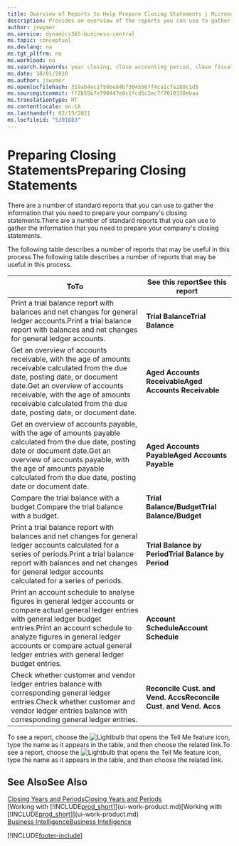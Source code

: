 ```yaml
---
title: Overview of Reports to Help Prepare Closing Statements | Microsoft Docs
description: Provides an overview of the reports you can use to gather information to prepare your company's closing statements when closing the fiscal year.
author: jswymer
ms.service: dynamics365-business-central
ms.topic: conceptual
ms.devlang: na
ms.tgt_pltfrm: na
ms.workload: na
ms.search.keywords: year closing, close accounting period, close fiscal year, aging, creditor payments, vendor payments, assets, liabilities, equity, analysis, reporting, financial report, business intelligence, BI, Power Bi, KPI
ms.date: 10/01/2020
ms.author: jswymer
ms.openlocfilehash: 319ab4ec1f56be84bf3045567f4ca1cfe280c1d5
ms.sourcegitcommit: ff2b55b7e790447e0c1fcd5c2ec7f7610338ebaa
ms.translationtype: HT
ms.contentlocale: en-CA
ms.lasthandoff: 02/15/2021
ms.locfileid: "5391883"
---
```

# <a name="preparing-closing-statements"></a><span data-ttu-id="c5d49-103">Preparing Closing Statements</span><span class="sxs-lookup"><span data-stu-id="c5d49-103">Preparing Closing Statements</span></span>
<span data-ttu-id="c5d49-104">There are a number of standard reports that you can use to gather the information that you need to prepare your company's closing statements.</span><span class="sxs-lookup"><span data-stu-id="c5d49-104">There are a number of standard reports that you can use to gather the information that you need to prepare your company's closing statements.</span></span>

<span data-ttu-id="c5d49-105">The following table describes a number of reports that may be useful in this process.</span><span class="sxs-lookup"><span data-stu-id="c5d49-105">The following table describes a number of reports that may be useful in this process.</span></span>  

| <span data-ttu-id="c5d49-106">To</span><span class="sxs-lookup"><span data-stu-id="c5d49-106">To</span></span> | <span data-ttu-id="c5d49-107">See this report</span><span class="sxs-lookup"><span data-stu-id="c5d49-107">See this report</span></span> |
| --- | --- |
| <span data-ttu-id="c5d49-108">Print a trial balance report with balances and net changes for general ledger accounts.</span><span class="sxs-lookup"><span data-stu-id="c5d49-108">Print a trial balance report with balances and net changes for general ledger accounts.</span></span> |<span data-ttu-id="c5d49-109">**Trial Balance**</span><span class="sxs-lookup"><span data-stu-id="c5d49-109">**Trial Balance**</span></span> |
| <span data-ttu-id="c5d49-110">Get an overview of accounts receivable, with the age of amounts receivable calculated from the due date, posting date, or document date.</span><span class="sxs-lookup"><span data-stu-id="c5d49-110">Get an overview of accounts receivable, with the age of amounts receivable calculated from the due date, posting date, or document date.</span></span> |<span data-ttu-id="c5d49-111">**Aged Accounts Receivable**</span><span class="sxs-lookup"><span data-stu-id="c5d49-111">**Aged Accounts Receivable**</span></span> |
| <span data-ttu-id="c5d49-112">Get an overview of accounts payable, with the age of amounts payable calculated from the due date, posting date or document date.</span><span class="sxs-lookup"><span data-stu-id="c5d49-112">Get an overview of accounts payable, with the age of amounts payable calculated from the due date, posting date or document date.</span></span> |<span data-ttu-id="c5d49-113">**Aged Accounts Payable**</span><span class="sxs-lookup"><span data-stu-id="c5d49-113">**Aged Accounts Payable**</span></span> |
| <span data-ttu-id="c5d49-114">Compare the trial balance with a budget.</span><span class="sxs-lookup"><span data-stu-id="c5d49-114">Compare the trial balance with a budget.</span></span> |<span data-ttu-id="c5d49-115">**Trial Balance/Budget**</span><span class="sxs-lookup"><span data-stu-id="c5d49-115">**Trial Balance/Budget**</span></span> |
| <span data-ttu-id="c5d49-116">Print a trial balance report with balances and net changes for general ledger accounts calculated for a series of periods.</span><span class="sxs-lookup"><span data-stu-id="c5d49-116">Print a trial balance report with balances and net changes for general ledger accounts calculated for a series of periods.</span></span> |<span data-ttu-id="c5d49-117">**Trial Balance by Period**</span><span class="sxs-lookup"><span data-stu-id="c5d49-117">**Trial Balance by Period**</span></span> |
| <span data-ttu-id="c5d49-118">Print an account schedule to analyse figures in general ledger accounts or compare actual general ledger entries with general ledger budget entries.</span><span class="sxs-lookup"><span data-stu-id="c5d49-118">Print an account schedule to analyze figures in general ledger accounts or compare actual general ledger entries with general ledger budget entries.</span></span> |<span data-ttu-id="c5d49-119">**Account Schedule**</span><span class="sxs-lookup"><span data-stu-id="c5d49-119">**Account Schedule**</span></span> |
| <span data-ttu-id="c5d49-120">Check whether customer and vendor ledger entries balance with corresponding general ledger entries.</span><span class="sxs-lookup"><span data-stu-id="c5d49-120">Check whether customer and vendor ledger entries balance with corresponding general ledger entries.</span></span> |<span data-ttu-id="c5d49-121">**Reconcile Cust. and Vend. Accs**</span><span class="sxs-lookup"><span data-stu-id="c5d49-121">**Reconcile Cust. and Vend. Accs**</span></span> |

<span data-ttu-id="c5d49-122">To see a report, choose the ![Lightbulb that opens the Tell Me feature](media/ui-search/search_small.png "Tell me what you want to do") icon, type the name as it appears in the table, and then choose the related link.</span><span class="sxs-lookup"><span data-stu-id="c5d49-122">To see a report, choose the ![Lightbulb that opens the Tell Me feature](media/ui-search/search_small.png "Tell me what you want to do") icon, type the name as it appears in the table, and then choose the related link.</span></span>

## <a name="see-also"></a><span data-ttu-id="c5d49-123">See Also</span><span class="sxs-lookup"><span data-stu-id="c5d49-123">See Also</span></span>
[<span data-ttu-id="c5d49-124">Closing Years and Periods</span><span class="sxs-lookup"><span data-stu-id="c5d49-124">Closing Years and Periods</span></span>](year-close-years-periods.md)  
<span data-ttu-id="c5d49-125">[Working with [!INCLUDE[prod_short](includes/prod_short.md)]](ui-work-product.md)</span><span class="sxs-lookup"><span data-stu-id="c5d49-125">[Working with [!INCLUDE[prod_short](includes/prod_short.md)]](ui-work-product.md)</span></span>  
[<span data-ttu-id="c5d49-126">Business Intelligence</span><span class="sxs-lookup"><span data-stu-id="c5d49-126">Business Intelligence</span></span>](bi.md)


[!INCLUDE[footer-include](includes/footer-banner.md)]